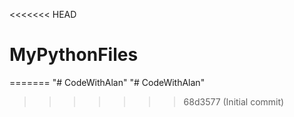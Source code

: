 <<<<<<< HEAD
# MyPythonFiles
=======
"# CodeWithAlan" 
"# CodeWithAlan" 
>>>>>>> 68d3577 (Initial commit)

